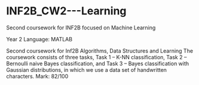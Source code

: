 # INF2B_CW2---Learning
Second coursework for INF2B focused on Machine Learning

Year 2
Language: MATLAB

Second coursework for Inf2B Algorithms, Data Structures and Learning
The coursework consists of three tasks, Task 1 – K-NN classification, Task 2 – Bernoulli naive Bayes
classification, and Task 3 – Bayes classification with Gaussian distributions, in which we use a data
set of handwritten characters.
Mark: 82/100
